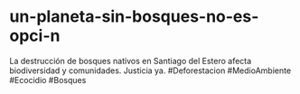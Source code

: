 # un-planeta-sin-bosques-no-es-opci-n
La destrucción de bosques nativos en Santiago del Estero afecta biodiversidad y comunidades. Justicia ya. #Deforestacion #MedioAmbiente #Ecocidio #Bosques
